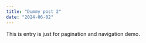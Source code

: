```yaml
---
title: "Dummy post 2"
date: "2024-06-02"
---
```


This is entry is just for pagination and navigation demo.